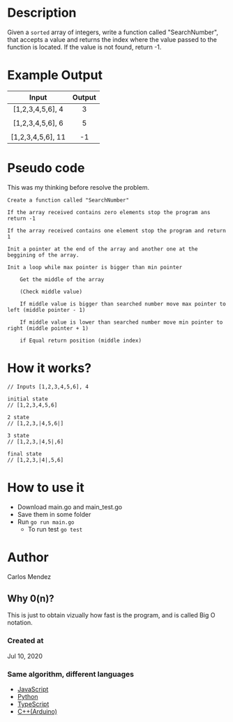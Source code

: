# Description

Given a `sorted` array of integers, write a function called "SearchNumber", that accepts a value and returns the index where the value passed to the function is located. If the value is not found, return -1.

# Example Output

| Input              | Output  |
|:------------------:|:-------:|
| [1,2,3,4,5,6], 4   | 3       |
|                    |         |
| [1,2,3,4,5,6], 6   | 5       |
|                    |         |
| [1,2,3,4,5,6], 11  | -1      |

# Pseudo code

This was my thinking before resolve the problem.
```
Create a function called "SearchNumber"

If the array received contains zero elements stop the program ans return -1

If the array received contains one element stop the program and return 1

Init a pointer at the end of the array and another one at the beggining of the array.

Init a loop while max pointer is bigger than min pointer

	Get the middle of the array

	(Check middle value)

	If middle value is bigger than searched number move max pointer to left (middle pointer - 1)

	If middle value is lower than searched number move min pointer to right (middle pointer + 1)

	if Equal return position (middle index)
```

# How it works?

```
// Inputs [1,2,3,4,5,6], 4

initial state
// [1,2,3,4,5,6]

2 state
// [1,2,3,|4,5,6|]

3 state
// [1,2,3,|4,5|,6]

final state
// [1,2,3,|4|,5,6]

```

# How to use it

* Download main.go and main_test.go
* Save them in some folder
* Run `go run main.go`
	* To run test `go test`

# Author

Carlos Mendez

## Why 0(n)?

This is just to obtain vizually how fast is the program, and is called Big O notation.

### Created at 

Jul 10, 2020

### Same algorithm, different languages

* [JavaScript](https://github.com/cjairm/javascript/tree/master/Algorithms-JS/006_search_a_number)
* [Python](https://github.com/cjairm/python/tree/master/Algoritms-Py/006_search_a_number)
* [TypeScript](https://github.com/cjairm/typescript/tree/master/Algorithms-TS/006_search_a_number)
* [C++(Arduino)](https://github.com/cjairm/arduino/tree/master/Algorithms-Cpp/006_search_a_number)